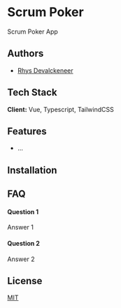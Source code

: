 # Scrum Poker

Scrum Poker App

## Authors

- [Rhys Devalckeneer](https://www.github.com/rhysdevalckeneer2)

## Tech Stack

**Client:** Vue, Typescript, TailwindCSS

<!-- **Server:** Node, Express -->

## Features

- ...

## Installation

<!--
Install my-project with npm

```
  npm install my-project
  cd my-project
```
-->

## FAQ

#### Question 1

Answer 1

#### Question 2

Answer 2

## License

[MIT](https://choosealicense.com/licenses/mit/)
